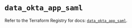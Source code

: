 # `data_okta_app_saml`

Refer to the Terraform Registry for docs: [`data_okta_app_saml`](https://registry.terraform.io/providers/okta/okta/4.9.0/docs/data-sources/app_saml).
